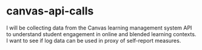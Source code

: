canvas-api-calls
================

I will be collecting data from the Canvas learning management system API to understand student engagement in online and blended learning contexts. I want to see if log data can be used in proxy of self-report measures.
